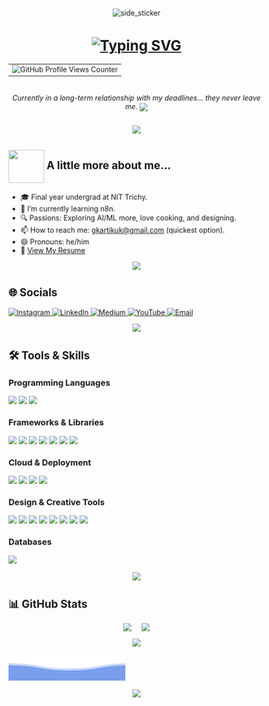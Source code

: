 <div id="header" align="center">
  <img align="center" width=750px height=350px alt="side_sticker" src="https://github.com/Kg0505/Kg0505/blob/main/A_portrait_of_202509041230.gif" />

</div>

<!-- Typing SVG: Hi I'm Kartik -->
<h1 align="center">
  <a href="https://git.io/typing-svg">
    <img 
      src="https://readme-typing-svg.demolab.com?font=Fira+Code&pause=1000&color=46b9b9&center=true&width=435&lines=Hi%2C+I+am+Kartik+Garg;%E0%A4%A8%E0%A4%AE%E0%A4%B8%E0%A5%8D%E0%A4%A4%E0%A5%87%2C+%E0%A4%AE%E0%A5%88%E0%A4%82+%E0%A4%95%E0%A4%BE%E0%A4%B0%E0%A5%8D%E0%A4%A4%E0%A4%BF%E0%A4%95+%E0%A4%97%E0%A4%B0%E0%A5%8D%E0%A4%97+%E0%A4%B9%E0%A5%82%E0%A4%81" 
      alt="Typing SVG" 
    />
  </a>
</h1>



<!-- Profile Visitor Counter -->
<div align="center">
  <table>
    <tr>
      <td>
        <img src="https://komarev.com/ghpvc/?username=Kg0505&style=for-the-badge&color=46b9b9&label=You+are+Visitor" alt="GitHub Profile Views Counter" />
      </td>
    </tr>
  </table>
</div>


<!-- Funny Deadline Line -->
<div style="width: 100%; text-align: center; margin-top: 20px;">
  <p style="display: inline-block;">
    <em>Currently in a long-term relationship with my deadlines… they never leave me. 
      <img 
        src="https://media4.giphy.com/media/v1.Y2lkPTc5MGI3NjExY3JrN295N2FrbDg2NzRtczVlNzM5aDlyM3cwOTVzZTl2cm94djRibyZlcD12MV9pbnRlcm5hbF9naWZfYnlfaWQmY3Q9Zw/jwxy5MXUWDKlUtQatg/giphy.gif" 
        width="20" 
        style="vertical-align: middle;"
      >
    </em>
  </p>
</div>


<p align="center">
  <img src="https://user-images.githubusercontent.com/48355572/209539106-8e1cbfc6-2f3d-4afd-b96a-890d967dd9ab.png">
</p>

<h2> 
  <img src="https://media.giphy.com/media/VgCDAzcKvsR6OM0uWg/giphy.gif" width="70" height="65"  align="absmiddle"> 
  A little more about me...
</h2>

- 🎓 Final year undergrad at NIT Trichy.  
- 🌱 I’m currently learning n8n.  
- 🔍 Passions: Exploring AI/ML more, love cooking, and designing.  
- 📫 How to reach me: gkartikuk@gmail.com (quickest option).  
- 😄 Pronouns: he/him
- 📄 [View My Resume](./OFFCAMPUS_DA_RESUME_OVERLEAF.pdf)


<p align="center">
  <img src="https://user-images.githubusercontent.com/48355572/209539106-8e1cbfc6-2f3d-4afd-b96a-890d967dd9ab.png">
</p>


<h2 align="left">🌐 Socials</h2>
<p align="left">
  <a href="https://instagram.com/Serene_Garg">
    <img src="https://img.shields.io/badge/Instagram-%23E4405F.svg?logo=Instagram&logoColor=white" alt="Instagram"/>
  </a>
  <a href="https://linkedin.com/in/Kg0505">
    <img src="https://img.shields.io/badge/LinkedIn-%230077B5.svg?logo=linkedin&logoColor=white" alt="LinkedIn"/>
  </a>
  <a href="https://medium.com/@gkartikuk">
    <img src="https://img.shields.io/badge/Medium-12100E?logo=medium&logoColor=white" alt="Medium"/>
  </a>
  <a href="https://youtube.com/@Serene_Garg">
    <img src="https://img.shields.io/badge/YouTube-%23FF0000.svg?logo=YouTube&logoColor=white" alt="YouTube"/>
  </a>
  <a href="mailto:gkartikuk@gmail.com">
    <img src="https://img.shields.io/badge/Email-D14836?logo=gmail&logoColor=white" alt="Email"/>
  </a>
</p>

<p align="center">
  <img src="https://user-images.githubusercontent.com/48355572/209539106-8e1cbfc6-2f3d-4afd-b96a-890d967dd9ab.png">
</p>

<h2>🛠️ Tools & Skills</h2>

<h3>Programming Languages</h3>
<p>
  <img src="https://img.shields.io/badge/html5-%23E34F26.svg?style=for-the-badge&logo=html5&logoColor=white"/>
  <img src="https://img.shields.io/badge/javascript-%23323330.svg?style=for-the-badge&logo=javascript&logoColor=%23F7DF1E"/>
  <img src="https://img.shields.io/badge/python-3670A0?style=for-the-badge&logo=python&logoColor=ffdd54"/>
</p>

<h3>Frameworks & Libraries</h3>
<p>
  <img src="https://img.shields.io/badge/flask-%23000.svg?style=for-the-badge&logo=flask&logoColor=white"/>
  <img src="https://img.shields.io/badge/numpy-%23013243.svg?style=for-the-badge&logo=numpy&logoColor=white"/>
  <img src="https://img.shields.io/badge/pandas-%23150458.svg?style=for-the-badge&logo=pandas&logoColor=white"/>
  <img src="https://img.shields.io/badge/scikit--learn-%23F7931E.svg?style=for-the-badge&logo=scikit-learn&logoColor=white"/>
  <img src="https://img.shields.io/badge/Matplotlib-%23ffffff.svg?style=for-the-badge&logo=Matplotlib&logoColor=black"/>
  <img src="https://img.shields.io/badge/Plotly-%233F4F75.svg?style=for-the-badge&logo=plotly&logoColor=white"/>
  <img src="https://img.shields.io/badge/SciPy-%230C55A5.svg?style=for-the-badge&logo=scipy&logoColor=white"/>
</p>

<h3>Cloud & Deployment</h3>
<p>
  <img src="https://img.shields.io/badge/AWS-%23FF9900.svg?style=for-the-badge&logo=amazon-aws&logoColor=white"/>
  <img src="https://img.shields.io/badge/GoogleCloud-%234285F4.svg?style=for-the-badge&logo=google-cloud&logoColor=white"/>
  <img src="https://img.shields.io/badge/vercel-%23000000.svg?style=for-the-badge&logo=vercel&logoColor=white"/>
  <img src="https://img.shields.io/badge/Anaconda-%2344A833.svg?style=for-the-badge&logo=anaconda&logoColor=white"/>
</p>

<h3>Design & Creative Tools</h3>
<p>
  <img src="https://img.shields.io/badge/adobe-%23FF0000.svg?style=for-the-badge&logo=adobe&logoColor=white"/>
  <img src="https://img.shields.io/badge/adobe%20illustrator-%23FF9A00.svg?style=for-the-badge&logo=adobe%20illustrator&logoColor=white"/>
  <img src="https://img.shields.io/badge/Adobe%20Lightroom-31A8FF.svg?style=for-the-badge&logo=Adobe%20Lightroom&logoColor=white"/>
  <img src="https://img.shields.io/badge/adobe%20photoshop-%2331A8FF.svg?style=for-the-badge&logo=adobe%20photoshop&logoColor=white"/>
  <img src="https://img.shields.io/badge/Adobe%20Premiere%20Pro-9999FF.svg?style=for-the-badge&logo=Adobe%20Premiere%20Pro&logoColor=white"/>
  <img src="https://img.shields.io/badge/figma-%23F24E1E.svg?style=for-the-badge&logo=figma&logoColor=white"/>
  <img src="https://img.shields.io/badge/Canva-%2300C4CC.svg?style=for-the-badge&logo=Canva&logoColor=white"/>
  <img src="https://img.shields.io/badge/Notion-%23000000.svg?style=for-the-badge&logo=notion&logoColor=white"/>
</p>

<h3>Databases</h3>
<p>
  <img src="https://img.shields.io/badge/mysql-4479A1.svg?style=for-the-badge&logo=mysql&logoColor=white"/>
</p>

<p align="center">
  <img src="https://user-images.githubusercontent.com/48355572/209539106-8e1cbfc6-2f3d-4afd-b96a-890d967dd9ab.png">
</p>

<h2>📊 GitHub Stats</h2>

<!-- First row with 2 images side by side -->
<div style="display: flex; justify-content: center; gap: 20px;">
  <img src="https://github-readme-stats.vercel.app/api?username=Kg0505&theme=dracula&hide_border=false&include_all_commits=true&count_private=false" />
  <img src="https://nirzak-streak-stats.vercel.app/?user=Kg0505&theme=dracula&hide_border=false" />
</div>

<!-- Second row with 1 centered image -->
<p align="center">
  <img src="https://github-readme-stats.vercel.app/api/top-langs/?username=Kg0505&theme=dracula&hide_border=false&include_all_commits=true&count_private=false&layout=compact" />
</p>


![Kartik Garg](./bottom_header.svg)




<p align="center">
  <img src="https://user-images.githubusercontent.com/48355572/209539106-8e1cbfc6-2f3d-4afd-b96a-890d967dd9ab.png">
</p>


